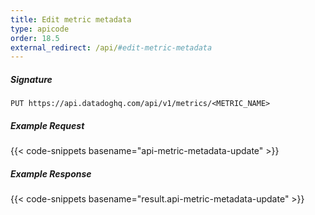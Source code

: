 ```yaml
---
title: Edit metric metadata
type: apicode
order: 18.5
external_redirect: /api/#edit-metric-metadata
---
```


##### Signature
`PUT https://api.datadoghq.com/api/v1/metrics/<METRIC_NAME>`
##### Example Request
{{< code-snippets basename="api-metric-metadata-update" >}}
##### Example Response
{{< code-snippets basename="result.api-metric-metadata-update" >}}


